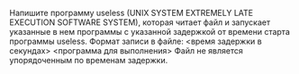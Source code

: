 Напишите программу useless (UNIX SYSTEM EXTREMELY LATE EXECUTION SOFTWARE SYSTEM), которая читает файл и запускает указанные в нем программы с указанной задержкой от времени старта программы useless. Формат записи в файле: 
<время задержки в секундах> <программа для выполнения> Файл не является упорядоченным по временам задержки.
